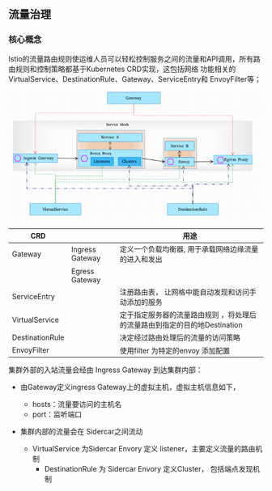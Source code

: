 ## 流量治理

### 核心概念

Istio的流量路由规则使运维人员可以轻松控制服务之间的流量和API调用，所有路由规则和控制策略都基于Kubernetes CRD实现，这包括网络
功能相关的VirtualService、DestinationRule、Gateway、ServiceEntry和 EnvoyFilter等；

![img_5.png](img_5.png)

| CRD     |                  | 用途                                        |
|---------|------------------|-------------------------------------------|
| Gateway | Ingress Gateway  | 定义一个负载均衡器, 用于承载网络边缘流量的进入和发出     |
| | Egress Gateway   |                                           |
| ServiceEntry | | 注册路由表， 让网格中能自动发现和访问手动添加的服务                |
|VirtualService |  | 定于指定服务器的流量路由规则 ，将处理后的流量路由到指定的目的地Destination |
| DestinationRule | | 决定经过路由处理后的流量的访问策略                         |
 | EnvoyFilter | | 使用filter 为特定的envoy 添加配置                   |

集群外部的入站流量会经由 Ingress Gateway 到达集群内部：

- 由Gateway定义ingress Gateway上的虚拟主机，虚拟主机信息如下，
    - hosts：流量要访问的主机名
    - port：监听端口
  
- 集群内部的流量会在 Sidercar之间流动
    - VirtualService 为Sidercar Envory 定义 listener，主要定义流量的路由机制
      - DestinationRule 为 Sidercar Envory 定义Cluster， 包括端点发现机制




